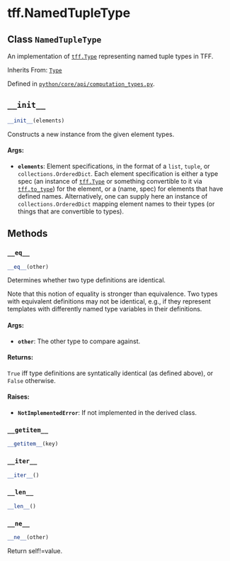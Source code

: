 <div itemscope itemtype="http://developers.google.com/ReferenceObject">
<meta itemprop="name" content="tff.NamedTupleType" />
<meta itemprop="path" content="Stable" />
<meta itemprop="property" content="__eq__"/>
<meta itemprop="property" content="__getitem__"/>
<meta itemprop="property" content="__init__"/>
<meta itemprop="property" content="__iter__"/>
<meta itemprop="property" content="__len__"/>
<meta itemprop="property" content="__ne__"/>
</div>

# tff.NamedTupleType

## Class `NamedTupleType`

An implementation of <a href="../tff/Type.md"><code>tff.Type</code></a>
representing named tuple types in TFF.

Inherits From: [`Type`](../tff/Type.md)

Defined in
[`python/core/api/computation_types.py`](http://github.com/tensorflow/federated/tree/master/tensorflow_federated/python/core/api/computation_types.py).

<!-- Placeholder for "Used in" -->

<h2 id="__init__"><code>__init__</code></h2>

```python
__init__(elements)
```

Constructs a new instance from the given element types.

#### Args:

*   <b>`elements`</b>: Element specifications, in the format of a `list`,
    `tuple`, or `collections.OrderedDict`. Each element specification is either
    a type spec (an instance of
    <a href="../tff/Type.md"><code>tff.Type</code></a> or something convertible
    to it via <a href="../tff/to_type.md"><code>tff.to_type</code></a>) for the
    element, or a (name, spec) for elements that have defined names.
    Alternatively, one can supply here an instance of `collections.OrderedDict`
    mapping element names to their types (or things that are convertible to
    types).

## Methods

<h3 id="__eq__"><code>__eq__</code></h3>

```python
__eq__(other)
```

Determines whether two type definitions are identical.

Note that this notion of equality is stronger than equivalence. Two types with
equivalent definitions may not be identical, e.g., if they represent templates
with differently named type variables in their definitions.

#### Args:

*   <b>`other`</b>: The other type to compare against.

#### Returns:

`True` iff type definitions are syntatically identical (as defined above), or
`False` otherwise.

#### Raises:

*   <b>`NotImplementedError`</b>: If not implemented in the derived class.

<h3 id="__getitem__"><code>__getitem__</code></h3>

```python
__getitem__(key)
```

<h3 id="__iter__"><code>__iter__</code></h3>

```python
__iter__()
```

<h3 id="__len__"><code>__len__</code></h3>

```python
__len__()
```

<h3 id="__ne__"><code>__ne__</code></h3>

```python
__ne__(other)
```

Return self!=value.
